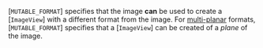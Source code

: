 [`MUTABLE_FORMAT`] specifies that the image  **can** 
be used to create a [`ImageView`] with a different format from the
image.
For [multi-planar](https://www.khronos.org/registry/vulkan/specs/1.3-extensions/html/vkspec.html#formats-requiring-sampler-ycbcr-conversion) formats,
[`MUTABLE_FORMAT`] specifies that a
[`ImageView`] can be created of a *plane* of the image.